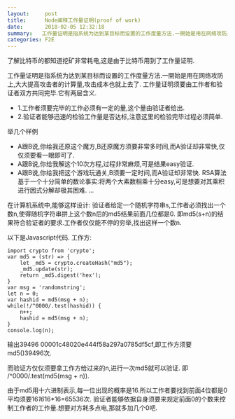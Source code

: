```yaml
---
layout:     post
title:      Node阐释工作量证明(proof of work)
date:       2018-02-05 12:32:18
summary:   工作量证明是指系统为达到某目标而设置的工作度量方法.一開始是用在网络攻防上,大大提高攻击者的计算量,攻击成本也就上去了. 工作量证明须要由工作者和验证者双方共同完毕.它有两层含义. 1.工作者须要完毕的工作必须有一定的量,这个量由验证者给出. 2.验证者能够迅速的检验工作量是否达标,注意这里的检验完毕过程必须简单.
categories: F2E
---
```


了解比特币的都知道挖矿非常耗电,这是由于比特币用到了工作量证明.

工作量证明是指系统为达到某目标而设置的工作度量方法.一開始是用在网络攻防上,大大提高攻击者的计算量,攻击成本也就上去了.
工作量证明须要由工作者和验证者双方共同完毕.它有两层含义.
+   1.工作者须要完毕的工作必须有一定的量,这个量由验证者给出.
+   2.验证者能够迅速的检验工作量是否达标,注意这里的检验完毕过程必须简单.

举几个样例
*   A跟B说,你给我还原这个魔方,B还原魔方须要非常多时间,而A验证却非常快,仅仅须要看一眼即可了.
*   A跟B说,你给我解这个10次方程,过程非常麻烦,可是结果easy验证.
*   A跟B说,你给我把这个游戏玩通关,B须要一定时间,而A验证却非常快.
RSA算法基于一个十分简单的数论事实:将两个大素数相乘十分easy,可是想要对其乘积进行因式分解却极其困难.
...

在计算机系统中,能够这样设计:
验证者给定一个随机字符串s,工作者必须找出一个数n,使得随机字符串拼上这个数n后的md5结果前面几位都是0.
即md5(s+n)的结果符合验证者的要求.工作者仅仅能不停的穷举,找出这样一个数n.

以下是Javascript代码.
工作方:

    import crypto from 'crypto';
    var md5 = (str) => {
        let _md5 = crypto.createHash("md5");
        _md5.update(str);
        return _md5.digest('hex');
    }
    var msg = 'randomstring';
    let n = 0;
    var hashid = md5(msg + n);
    while(!/^0000/.test(hashid)) {
        n++;
        hashid = md5(msg + n);
    }
    console.log(n);

输出39496 00001c48020e444f58a297a0785df5cf,即工作方须要md5()39496次.

而验证方仅仅须要拿工作方给过来的n,进行一次md5就可以验证.
即 /^0000/.test(md5(msg + n)).

由于md5用十六进制表示,每一位出现的概率是16.所以工作者要找到前面4位都是0平均须要16*16*16*16=65536次.
验证者能够依据自身须要来规定前面0的个数来控制工作者的工作量.想要对方耗多点电,那就多加几个0吧.